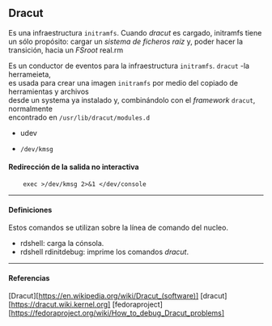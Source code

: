 ## Dracut

Es una infraestructura `initramfs`. 
Cuando _dracut_ es cargado, initramfs tiene un sólo propósito: cargar un 
_sistema de ficheros raíz_ y, poder hacer la transición, hacia un _FSroot_
real.rm

Es un conductor de eventos para la infraestructura `initramfs`. `dracut` -la herrameieta,  
es usada para crear una imagen `initramfs` por medio del copiado de herramientas y archivos  
desde un systema ya instalado y, combinándolo con el _framework_ `dracut`, normalmente  
encontrado en `/usr/lib/dracut/modules.d`




- udev



- `/dev/kmsg`
		


#### Redirección de la salida no interactiva

		exec >/dev/kmsg 2>&1 </dev/console


---
#### Definiciones

Estos comandos se utilizan sobre la línea de comando del nucleo.

- rdshell: carga la cónsola.
- rdshell rdinitdebug: imprime los comandos _dracut_.

---
#### Referencias
[Dracut][https://en.wikipedia.org/wiki/Dracut_(software)]
[dracut][https://dracut.wiki.kernel.org]
[fedoraproject][https://fedoraproject.org/wiki/How_to_debug_Dracut_problems]
